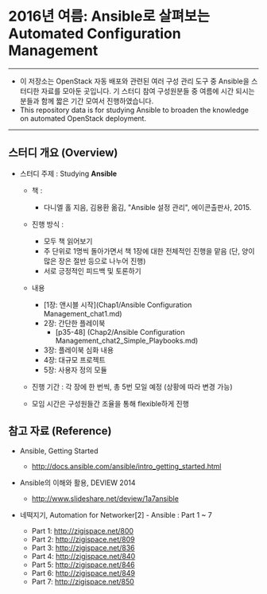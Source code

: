 # 2016년 여름: Ansible로 살펴보는 Automated Configuration Management

*****************************************************************

* 이 저장소는 OpenStack 자동 배포와 관련된 여러 구성 관리 도구 중
  Ansible을 스터디한 자료를 모아둔 곳입니다.
  기 스터디 참여 구성원분들 중 여름에 시간 되시는 분들과 함께
  짧은 기간 모여서 진행하였습니다.
* This repository data is for studying Ansible to broaden the
  knowledge on automated OpenStack deployment.

*****************************************************************

## 스터디 개요 (Overview)

* 스터디 주제 : Studying __Ansible__

  * 책 :
    * 다니엘 홀 지음, 김용환 옮김, "Ansible 설정 관리", 에이콘출판사, 2015.

  * 진행 방식 :
    * 모두 책 읽어보기
    * 주 단위로 1명씩 돌아가면서 책 1장에 대한 전체적인 진행을 맡음
     (단, 양이 많은 장은 절반 등으로 나누어 진행)
    * 서로 긍정적인 피드백 및 토론하기

  * 내용
    * [1장: 앤시블 시작](Chap1/Ansible Configuration Management_chat1.md)
    * 2장: 간단한 플레이북
      * [p35-48]
        (Chap2/Ansible Configuration Management_chat2_Simple_Playbooks.md)
    * 3장: 플레이북 심화 내용
    * 4장: 대규모 프로젝트
    * 5장: 사용자 정의 모듈

  * 진행 기간 : 각 장에 한 번씩, 총 5번 모일 예정
    (상황에 따라 변경 가능)
  * 모임 시간은 구성원들간 조율을 통해 flexible하게 진행

## 참고 자료 (Reference)

* Ansible, Getting Started
  * http://docs.ansible.com/ansible/intro_getting_started.html

* Ansible의 이해와 활용, DEVIEW 2014
  * http://www.slideshare.net/deview/1a7ansible

* 네떡지기, Automation for Networker[2] - Ansible : Part 1 ~ 7
  * Part 1: http://zigispace.net/800
  * Part 2: http://zigispace.net/809
  * Part 3: http://zigispace.net/836
  * Part 4: http://zigispace.net/840
  * Part 5: http://zigispace.net/846
  * Part 6: http://zigispace.net/849
  * Part 7: http://zigispace.net/850
